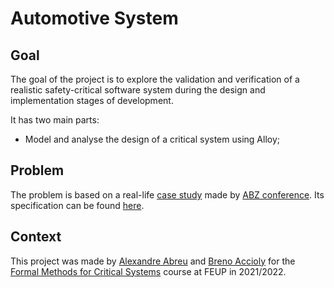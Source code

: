 # Automotive System

## Goal

The goal of the project is to explore the validation and verification of a realistic safety-critical software system during the design and implementation stages of development.

It has two main parts:
- Model and analyse the design of a critical system using Alloy;

## Problem

The problem is based on a real-life [case study](https://abz2021.uni-ulm.de/case-study) made by [ABZ conference](https://abz-conf.org/). Its specification can be found [here](./specification.pdf).

## Context

This project was made by [Alexandre Abreu](https://github.com/xbreu) and [Breno Accioly](https://github.com/BrenoAccioly) for the [Formal Methods for Critical Systems](https://github.com/xbreu/formal-methods/blob/main/docs/readme.md) course at FEUP in 2021/2022.
